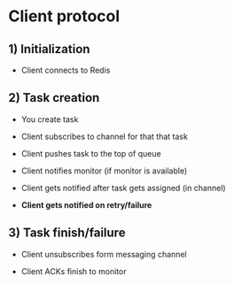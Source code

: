 # Client protocol

## 1) Initialization

 * Client connects to Redis

## 2) Task creation

 * You create task

 * Client subscribes to channel for that that task

 * Client pushes task to the top of queue

 * Client notifies monitor (if monitor is available)

 * Client gets notified after task gets assigned (in channel)

 * **Client gets notified on retry/failure**

## 3) Task finish/failure

 * Client unsubscribes form messaging channel

 * Client ACKs finish to monitor

